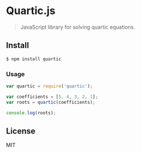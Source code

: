 # Quartic.js

> JavaScript library for solving quartic equations.

## Install

```bash
$ npm install quartic
```

### Usage

```js
var quartic = require('quartic');

var coefficients = [5, 4, 3, 2, 1];
var roots = quartic(coefficients);

console.log(roots);
```

## License

MIT
